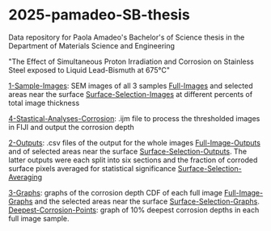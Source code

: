 # 2025-pamadeo-SB-thesis

Data repository for Paola Amadeo's Bachelor's of Science thesis in the Department of Materials Science and Engineering

"The Effect of Simultaneous Proton Irradiation and Corrosion on Stainless Steel exposed to Liquid Lead-Bismuth at 675°C"

[1-Sample-Images](1-Sample-Images/): SEM images of all 3 samples [Full-Images](1-Sample-Images/Full-Images/) and selected areas near the surface [Surface-Selection-Images](1-Sample-Images/Surface-Selection-Images/) at different percents of total image thickness

[4-Stastical-Analyses-Corrosion](4-Statistical-Analyses-Corrosion.ijm): .ijm file to process the thresholded images in FIJI and output the corrosion depth

[2-Outputs](2-Outputs): .csv files of the output for the whole images [Full-Image-Outputs](2-Outputs/Full-Image-Outputs) and of selected areas near the surface [Surface-Selection-Outputs](2-Outputs/Surface-Selection-Outputs). The latter outputs were each split into six sections and the fraction of corroded surface pixels averaged for statistical significance [Surface-Selection-Averaging](2-Outputs/Surface-Selection-Averaging)

[3-Graphs](3-Graphs): graphs of the corrosion depth CDF of each full image [Full-Image-Graphs](3-Graphs/Full-Image-Graphs) and the selected areas near the surface [Surface-Selection-Graphs](3-Graphs/Surface-Selection-Graphs.xlsx). [Deepest-Corrosion-Points](3-Graphs/Deepest-Corrosion-Points.xslx): graph of 10% deepest corrosion depths in each full image sample.
